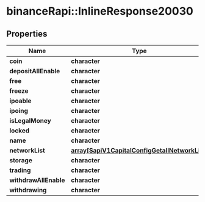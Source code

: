 # binanceRapi::InlineResponse20030


## Properties
Name | Type | Description | Notes
------------ | ------------- | ------------- | -------------
**coin** | **character** |  | 
**depositAllEnable** | **character** |  | 
**free** | **character** |  | 
**freeze** | **character** |  | 
**ipoable** | **character** |  | 
**ipoing** | **character** |  | 
**isLegalMoney** | **character** |  | 
**locked** | **character** |  | 
**name** | **character** |  | 
**networkList** | [**array[SapiV1CapitalConfigGetallNetworkList]**](_sapi_v1_capital_config_getall_networkList.md) |  | 
**storage** | **character** |  | 
**trading** | **character** |  | 
**withdrawAllEnable** | **character** |  | 
**withdrawing** | **character** |  | 


